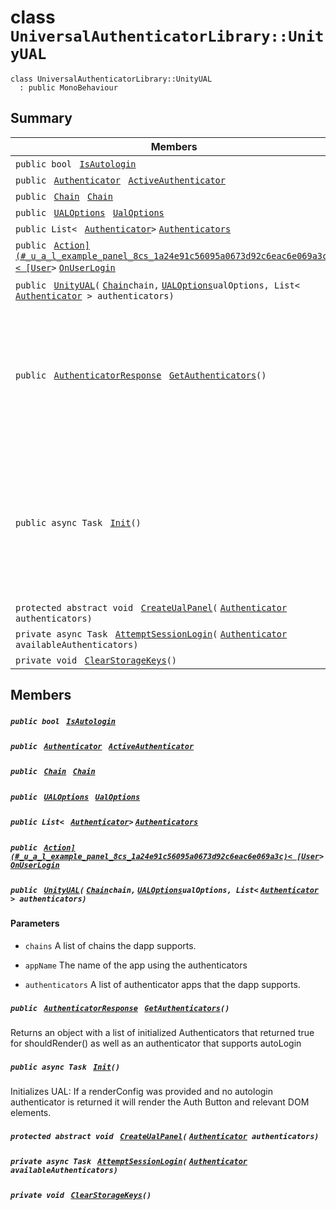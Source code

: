 # class `UniversalAuthenticatorLibrary::UnityUAL` 

```
class UniversalAuthenticatorLibrary::UnityUAL
  : public MonoBehaviour
```

## Summary

 Members                                | Descriptions                                
----------------------------------------|---------------------------------------------
`public bool ` [`IsAutologin`](#class_universal_authenticator_library_1_1_unity_u_a_l_1abd51b3c200ab5b64815eba7203156f30) | 
`public ` [`Authenticator`](UniversalAuthenticatorLibrary--Authenticator.md)` ` [`ActiveAuthenticator`](#class_universal_authenticator_library_1_1_unity_u_a_l_1ac1bcd85c15c9365f17835e7222ff1502) | 
`public ` [`Chain`](UniversalAuthenticatorLibrary--Chain.md)` ` [`Chain`](#class_universal_authenticator_library_1_1_unity_u_a_l_1ac5ae30619ab2ecd485d62c4a67082190) | 
`public ` [`UALOptions`](UniversalAuthenticatorLibrary--UALOptions.md)` ` [`UalOptions`](#class_universal_authenticator_library_1_1_unity_u_a_l_1a4f4de2df5d9187ce1613ac8072ca0306) | 
`public List< ` [`Authenticator`](UniversalAuthenticatorLibrary--Authenticator.md)` > ` [`Authenticators`](#class_universal_authenticator_library_1_1_unity_u_a_l_1ae557c481fa8c3e51dde178910f0a96cf) | 
`public ` [`Action](#_u_a_l_example_panel_8cs_1a24e91c56095a0673d92c6eac6e069a3c)< [User`](UniversalAuthenticatorLibrary--User.md)` > ` [`OnUserLogin`](#class_universal_authenticator_library_1_1_unity_u_a_l_1a300ad3fd0063bb50f08edc2efe28f920) | 
`public ` [`UnityUAL`](#class_universal_authenticator_library_1_1_unity_u_a_l_1ae8aa6187c4f35b82bea55b52df9dcef9)`(` [`Chain`](UniversalAuthenticatorLibrary--Chain.md)` chain, ` [`UALOptions`](UniversalAuthenticatorLibrary--UALOptions.md)` ualOptions, List< ` [`Authenticator`](UniversalAuthenticatorLibrary--Authenticator.md)` > authenticators)` | #### Parameters
`public ` [`AuthenticatorResponse`](UniversalAuthenticatorLibrary--AuthenticatorResponse.md)` ` [`GetAuthenticators`](#class_universal_authenticator_library_1_1_unity_u_a_l_1a32805bd7ec1f6b56890af4fd5a36f16d)`()` | Returns an object with a list of initialized Authenticators that returned true for shouldRender() as well as an authenticator that supports autoLogin
`public async Task ` [`Init`](#class_universal_authenticator_library_1_1_unity_u_a_l_1ad2211bc8cfc2d8c4fe5784b6917e6520)`()` | Initializes UAL: If a renderConfig was provided and no autologin authenticator is returned it will render the Auth Button and relevant DOM elements.
`protected abstract void ` [`CreateUalPanel`](#class_universal_authenticator_library_1_1_unity_u_a_l_1a177c1252275603108b9be9c60dee2a91)`(` [`Authenticator`](UniversalAuthenticatorLibrary--Authenticator.md)` authenticators)` | 
`private async Task ` [`AttemptSessionLogin`](#class_universal_authenticator_library_1_1_unity_u_a_l_1afb8edc1e3cd649805dfbe54e6fd79688)`(` [`Authenticator`](UniversalAuthenticatorLibrary--Authenticator.md)` availableAuthenticators)` | 
`private void ` [`ClearStorageKeys`](#class_universal_authenticator_library_1_1_unity_u_a_l_1a74bf10f219ebfa5a39edf8809bf774d2)`()` | 

## Members

##### `public bool ` [`IsAutologin`](#class_universal_authenticator_library_1_1_unity_u_a_l_1abd51b3c200ab5b64815eba7203156f30) 

##### `public ` [`Authenticator`](UniversalAuthenticatorLibrary--Authenticator.md)` ` [`ActiveAuthenticator`](#class_universal_authenticator_library_1_1_unity_u_a_l_1ac1bcd85c15c9365f17835e7222ff1502) 

##### `public ` [`Chain`](UniversalAuthenticatorLibrary--Chain.md)` ` [`Chain`](#class_universal_authenticator_library_1_1_unity_u_a_l_1ac5ae30619ab2ecd485d62c4a67082190) 

##### `public ` [`UALOptions`](UniversalAuthenticatorLibrary--UALOptions.md)` ` [`UalOptions`](#class_universal_authenticator_library_1_1_unity_u_a_l_1a4f4de2df5d9187ce1613ac8072ca0306) 

##### `public List< ` [`Authenticator`](UniversalAuthenticatorLibrary--Authenticator.md)` > ` [`Authenticators`](#class_universal_authenticator_library_1_1_unity_u_a_l_1ae557c481fa8c3e51dde178910f0a96cf) 

##### `public ` [`Action](#_u_a_l_example_panel_8cs_1a24e91c56095a0673d92c6eac6e069a3c)< [User`](UniversalAuthenticatorLibrary--User.md)` > ` [`OnUserLogin`](#class_universal_authenticator_library_1_1_unity_u_a_l_1a300ad3fd0063bb50f08edc2efe28f920) 

##### `public ` [`UnityUAL`](#class_universal_authenticator_library_1_1_unity_u_a_l_1ae8aa6187c4f35b82bea55b52df9dcef9)`(` [`Chain`](UniversalAuthenticatorLibrary--Chain.md)` chain, ` [`UALOptions`](UniversalAuthenticatorLibrary--UALOptions.md)` ualOptions, List< ` [`Authenticator`](UniversalAuthenticatorLibrary--Authenticator.md)` > authenticators)` 

#### Parameters
* `chains` A list of chains the dapp supports.

* `appName` The name of the app using the authenticators

* `authenticators` A list of authenticator apps that the dapp supports.

##### `public ` [`AuthenticatorResponse`](UniversalAuthenticatorLibrary--AuthenticatorResponse.md)` ` [`GetAuthenticators`](#class_universal_authenticator_library_1_1_unity_u_a_l_1a32805bd7ec1f6b56890af4fd5a36f16d)`()` 

Returns an object with a list of initialized Authenticators that returned true for shouldRender() as well as an authenticator that supports autoLogin

##### `public async Task ` [`Init`](#class_universal_authenticator_library_1_1_unity_u_a_l_1ad2211bc8cfc2d8c4fe5784b6917e6520)`()` 

Initializes UAL: If a renderConfig was provided and no autologin authenticator is returned it will render the Auth Button and relevant DOM elements.

##### `protected abstract void ` [`CreateUalPanel`](#class_universal_authenticator_library_1_1_unity_u_a_l_1a177c1252275603108b9be9c60dee2a91)`(` [`Authenticator`](UniversalAuthenticatorLibrary--Authenticator.md)` authenticators)` 

##### `private async Task ` [`AttemptSessionLogin`](#class_universal_authenticator_library_1_1_unity_u_a_l_1afb8edc1e3cd649805dfbe54e6fd79688)`(` [`Authenticator`](UniversalAuthenticatorLibrary--Authenticator.md)` availableAuthenticators)` 

##### `private void ` [`ClearStorageKeys`](#class_universal_authenticator_library_1_1_unity_u_a_l_1a74bf10f219ebfa5a39edf8809bf774d2)`()` 

